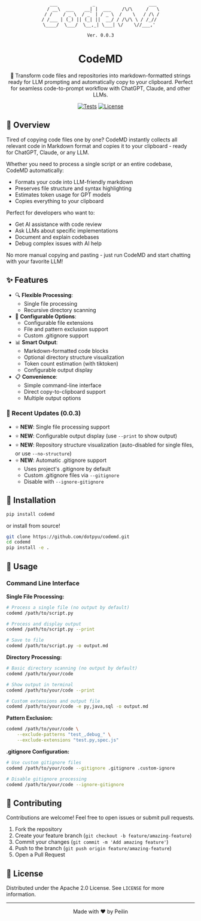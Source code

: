 <div align="center">

```
   ___             _                    ___ 
  / __\  ___    __| |  ___    /\/\     /   \
 / /    / _ \  / _` | / _ \  /    \   / /\ /
/ /___ | (_) || (_| ||  __/ / /\/\ \ / /_// 
\____/  \___/  \__,_| \___| \/    \//___,' 

Ver. 0.0.3
```

# CodeMD

🚀 Transform code files and repositories into markdown-formatted strings ready for LLM prompting and automatically copy to your clipboard. Perfect for seamless code-to-prompt workflow with ChatGPT, Claude, and other LLMs.

[![Tests](https://github.com/dotpyu/codemd/actions/workflows/tests.yml/badge.svg)](https://github.com/dotpyu/codemd/actions/workflows/tests.yml)
[![License](https://img.shields.io/badge/License-Apache%202.0-blue.svg)](https://opensource.org/licenses/Apache-2.0)

</div>

## 📝 Overview

Tired of copying code files one by one? CodeMD instantly collects all relevant code in Markdown format and copies it to your clipboard - ready for ChatGPT, Claude, or any LLM.

Whether you need to process a single script or an entire codebase, CodeMD automatically:
- Formats your code into LLM-friendly markdown
- Preserves file structure and syntax highlighting
- Estimates token usage for GPT models
- Copies everything to your clipboard

Perfect for developers who want to:
- Get AI assistance with code review
- Ask LLMs about specific implementations
- Document and explain codebases
- Debug complex issues with AI help

No more manual copying and pasting - just run CodeMD and start chatting with your favorite LLM!


## ✨ Features

- 🔍 **Flexible Processing**: 
  - Single file processing
  - Recursive directory scanning
- 🎯 **Configurable Options**: 
  - Configurable file extensions
  - File and pattern exclusion support
  - Custom .gitignore support
- 📊 **Smart Output**:
  - Markdown-formatted code blocks
  - Optional directory structure visualization
  - Token count estimation (with tiktoken)
  - Configurable output display
- 📋 **Convenience**:
  - Simple command-line interface
  - Direct copy-to-clipboard support
  - Multiple output options

### 🎉 Recent Updates (0.0.3)

- ⭐ **NEW**: Single file processing support
- ⭐ **NEW**: Configurable output display (use `--print` to show output)
- ⭐ **NEW**: Repository structure visualization (auto-disabled for single files, or use `--no-structure`)
- ⭐ **NEW**: Automatic .gitignore support
  - Uses project's .gitignore by default
  - Custom .gitignore files via `--gitignore`
  - Disable with `--ignore-gitignore`

## 🚀 Installation
```bash
pip install codemd
```

or install from source!

```bash
git clone https://github.com/dotpyu/codemd.git
cd codemd
pip install -e .
```

## 📖 Usage

### Command Line Interface

**Single File Processing:**
```bash
# Process a single file (no output by default)
codemd /path/to/script.py

# Process and display output
codemd /path/to/script.py --print

# Save to file
codemd /path/to/script.py -o output.md
```

**Directory Processing:**
```bash
# Basic directory scanning (no output by default)
codemd /path/to/your/code

# Show output in terminal
codemd /path/to/your/code --print

# Custom extensions and output file
codemd /path/to/your/code -e py,java,sql -o output.md
```

**Pattern Exclusion:**
```bash
codemd /path/to/your/code \
    --exclude-patterns "test_,debug_" \
    --exclude-extensions "test.py,spec.js"
```

**.gitignore Configuration:**
```bash
# Use custom gitignore files
codemd /path/to/your/code --gitignore .gitignore .custom-ignore

# Disable gitignore processing
codemd /path/to/your/code --ignore-gitignore
```

## 🤝 Contributing

Contributions are welcome! Feel free to open issues or submit pull requests.

1. Fork the repository
2. Create your feature branch (`git checkout -b feature/amazing-feature`)
3. Commit your changes (`git commit -m 'Add amazing feature'`)
4. Push to the branch (`git push origin feature/amazing-feature`)
5. Open a Pull Request

## 📄 License

Distributed under the Apache 2.0 License. See `LICENSE` for more information.

---

<div align="center">
Made with ❤️ by Peilin
</div>

